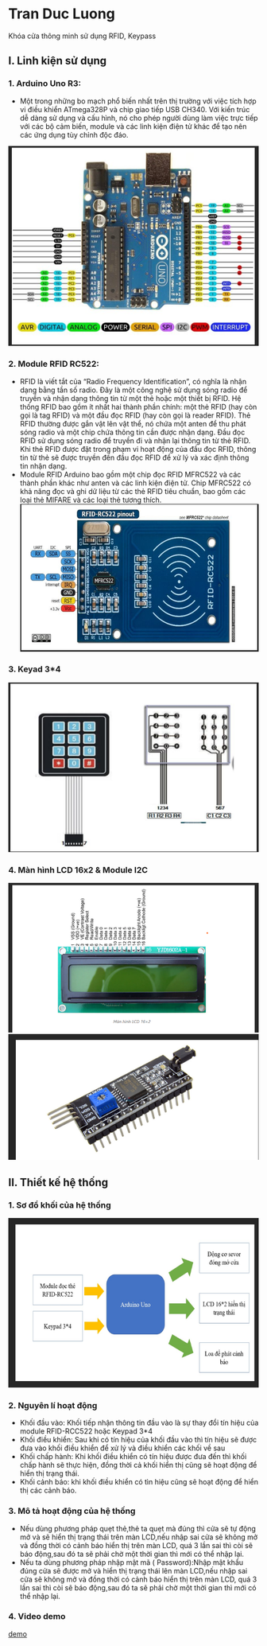 # Tran Duc Luong
Khóa cửa thông minh sử dụng RFID, Keypass

## I. Linh kiện sử dụng
### 1. Arduino Uno R3: 
 - Một trong những bo mạch phổ biến nhất trên thị trường với việc tích hợp vi điều khiển ATmega328P và chip giao tiếp USB CH340. Với kiến trúc dễ dàng sử dụng và cấu hình, nó cho phép người dùng làm việc trực tiếp với các bộ cảm biến, module và các linh kiện điện tử khác để tạo nên các ứng dụng tùy chỉnh độc đáo.

![anh](arduino_uno.jpg)

### 2. Module RFID RC522: 
 - RFID là viết tắt của “Radio Frequency Identification”, có nghĩa là nhận dạng bằng tần số radio. Đây là một công nghệ sử dụng sóng radio để truyền và nhận dạng thông tin từ một thẻ hoặc một thiết bị RFID. Hệ thống RFID bao gồm ít nhất hai thành phần chính: một thẻ RFID (hay còn gọi là tag RFID) và một đầu đọc RFID (hay còn gọi là reader RFID).
 Thẻ RFID thường được gắn vật lên vật thể, nó chứa một anten để thu phát sóng radio và một chip chứa thông tin cần được nhận dạng. Đầu đọc RFID sử dụng sóng radio để truyền đi và nhận lại thông tin từ thẻ RFID. Khi thẻ RFID được đặt trong phạm vi hoạt động của đầu đọc RFID, thông tin từ thẻ sẽ được truyền đến đầu đọc RFID để xử lý và xác định thông tin nhận dạng.
 - Module RFID Arduino bao gồm một chip đọc RFID MFRC522 và các thành phần khác như anten và các linh kiện điện tử. Chip MFRC522 có khả năng đọc và ghi dữ liệu từ các thẻ RFID tiêu chuẩn, bao gồm các loại thẻ MIFARE và các loại thẻ tương thích.
![anh](RFID-RC522.png)

### 3. Keyad 3*4
![anh](Keypad.png)

### 4. Màn hình LCD 16x2 & Module I2C

![anh](LCD.png)
![anh](I2C.png)
## II. Thiết kế hệ thống
### 1. Sơ đồ khối của hệ thống
![anh](SĐK.png)

### 2. Nguyên lí hoạt động
 - Khối đầu vào: Khối tiếp nhận thông tin đầu vào là sự thay đổi tín hiệu của module RFID-RCC522 hoặc Keypad 3*4 
 - Khối điều khiển: Sau khi có tín hiệu của khối đầu vào thì tín hiệu sẽ được đưa vào khối điều khiển để xử lý và điều khiển các khối về sau 
 - Khối chấp hành: Khi khối điều khiển có tín hiệu được đưa đến thì khối chấp hành sẽ thực hiện, đồng thời cả khối hiển thị cũng sẽ hoạt động để hiển thị trạng thái. 
 - Khối cảnh báo: khi khối điều khiển có tìn hiệu cũng sẽ hoạt động để hiển thị các cảnh báo.
### 3. Mô tả hoạt động của hệ thống
 - Nếu dùng phương pháp quẹt thẻ,thẻ ta quẹt mà đúng thì cửa sẽ tự động mở và sẽ hiển thị trạng thái trên màn LCD,nếu nhập sai cửa sẽ không mở và đồng thời có cảnh báo hiển thị trên màn LCD, quá 3 lần sai thì còi sẽ báo động,sau đó ta sẽ phải chờ một thời gian thì mới có thể nhập lại.
 - Nếu ta dùng phương pháp nhập mật mã ( Password):Nhập mật khẩu đúng cửa sẽ được mở và hiển thị trạng thái lên màn LCD,nếu nhập sai cửa sẽ không mở và đồng thời có cảnh báo hiển thị trên màn LCD, quá 3 lần sai thì còi sẽ báo động,sau đó ta sẽ phải chờ một thời gian thì mới có thể nhập lại.

### 4. Video demo
[demo](https://www.youtube.com/shorts/W4uyoT7d5WM)
